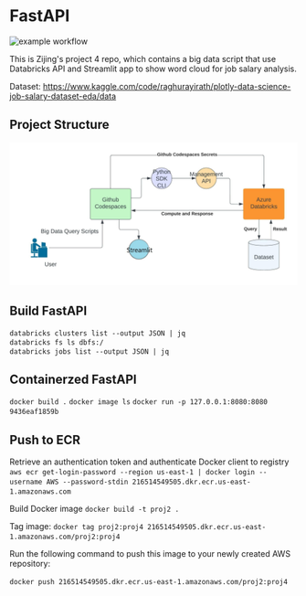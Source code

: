 # FastAPI

![example workflow](https://github.com/nogibjj/Zijing-codespcase/actions/workflows/main.yml/badge.svg)

This is Zijing's project 4 repo, which contains a big data script that use Databricks API and Streamlit app to show word cloud for job salary analysis. 

Dataset: https://www.kaggle.com/code/raghurayirath/plotly-data-science-job-salary-dataset-eda/data

## Project Structure
![image](https://github.com/nogibjj/Zijing-codespcase/blob/main/structure.jpg)

## Build FastAPI
```linux
databricks clusters list --output JSON | jq
databricks fs ls dbfs:/
databricks jobs list --output JSON | jq
```

## Containerzed FastAPI

`docker build .`
`docker image ls`
`docker run -p 127.0.0.1:8080:8080  9436eaf1859b`

## Push to ECR
Retrieve an authentication token and authenticate Docker client to registry
`aws ecr get-login-password --region us-east-1 | docker login --username AWS --password-stdin 216514549505.dkr.ecr.us-east-1.amazonaws.com`

Build Docker image
`docker build -t proj2 .`

Tag image:
`docker tag proj2:proj4 216514549505.dkr.ecr.us-east-1.amazonaws.com/proj2:proj4`

Run the following command to push this image to your newly created AWS repository:

`docker push 216514549505.dkr.ecr.us-east-1.amazonaws.com/proj2:proj4`
